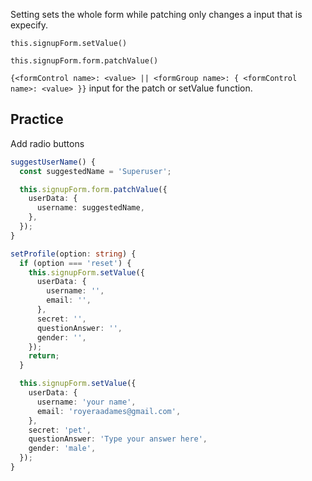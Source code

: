 Setting sets the whole form while patching only changes a input that is expecify.

`this.signupForm.setValue()`

`this.signupForm.form.patchValue()`

`{<formControl name>: <value> || <formGroup name>: { <formControl name>: <value> }}` input for the patch or setValue function.

## Practice

Add radio buttons

```ts
suggestUserName() {
  const suggestedName = 'Superuser';

  this.signupForm.form.patchValue({
    userData: {
      username: suggestedName,
    },
  });
}

setProfile(option: string) {
  if (option === 'reset') {
    this.signupForm.setValue({
      userData: {
        username: '',
        email: '',
      },
      secret: '',
      questionAnswer: '',
      gender: '',
    });
    return;
  }

  this.signupForm.setValue({
    userData: {
      username: 'your name',
      email: 'royeraadames@gmail.com',
    },
    secret: 'pet',
    questionAnswer: 'Type your answer here',
    gender: 'male',
  });
}
```
